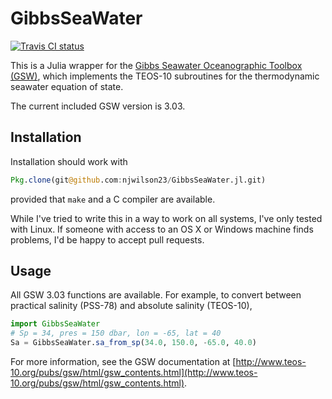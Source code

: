 # GibbsSeaWater

<a href="https://travis-ci.org/njwilson23/GibbsSeaWater.jl">
    <img src="https://travis-ci.org/njwilson23/GibbsSeaWater.jl.svg" alt="Travis CI status">
</a>

This is a Julia wrapper for the [Gibbs Seawater Oceanographic Toolbox
(GSW)](http://www.teos-10.org/software.htm#1), which implements the TEOS-10
subroutines for the thermodynamic seawater equation of state.

The current included GSW version is 3.03.

## Installation

Installation should work with

```julia
Pkg.clone(git@github.com:njwilson23/GibbsSeaWater.jl.git)
```

provided that `make` and a C compiler are available.

While I've tried to write this in a way to work on all systems, I've only tested
with Linux. If someone with access to an OS X or Windows machine finds problems,
I'd be happy to accept pull requests.

## Usage

All GSW 3.03 functions are available. For example, to convert between practical
salinity (PSS-78) and absolute salinity (TEOS-10),

```julia
import GibbsSeaWater
# Sp = 34, pres = 150 dbar, lon = -65, lat = 40
Sa = GibbsSeaWater.sa_from_sp(34.0, 150.0, -65.0, 40.0)  
```

For more information, see the GSW documentation at
[http://www.teos-10.org/pubs/gsw/html/gsw_contents.html](http://www.teos-10.org/pubs/gsw/html/gsw_contents.html).

